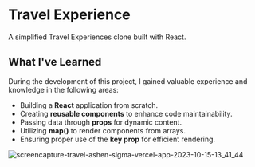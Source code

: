 # Travel Experience 

A simplified Travel Experiences clone built with React.

## What I've Learned

During the development of this project, I gained valuable experience and knowledge in the following areas:

- Building a **React** application from scratch.
- Creating **reusable components** to enhance code maintainability.
- Passing data through **props** for dynamic content.
- Utilizing **map()** to render components from arrays.
- Ensuring proper use of the **key prop** for efficient rendering.



![screencapture-travel-ashen-sigma-vercel-app-2023-10-15-13_41_44](https://github.com/nabinkdl/Travel/assets/105159506/f637c407-c235-4917-9ab7-2c120edf7fe5)
